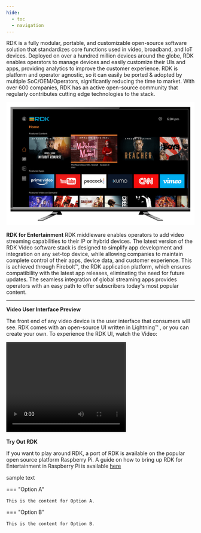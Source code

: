 ```yaml
---
hide:
  - toc
  - navigation
---
```

RDK is a fully modular, portable, and customizable open-source software solution that standardizes core functions used in video, broadband, and IoT devices. Deployed on over a hundred million devices around the globe, RDK enables operators to manage devices and easily customize their UIs and apps, providing analytics to improve the customer experience. RDK is platform and operator agnostic, so it can easily be ported & adopted by multiple SoC/OEM/Operators, significantly reducing the time to market. With over 600 companies, RDK has an active open-source community that regularly contributes cutting edge technologies to the stack.

![rdk_ux_home.png](../images/rdk_ux_home.png)


**RDK for Entertainment**
RDK middleware enables operators to add video streaming capabilities to their IP or hybrid devices. The latest version of the RDK Video software stack is designed to simplify app development and integration on any set-top device, while allowing companies to maintain complete control of their apps, device data, and customer experience. This is achieved through Firebolt™, the RDK application platform, which ensures compatibility with the latest app releases, eliminating the need for future updates. The seamless integration of global streaming apps provides operators with an easy path to offer subscribers today's most popular content.  


------------------------------------------------------------------------

**Video User Interface Preview**

The front end of any video device is the user interface that consumers will see. RDK comes with an open-source UI written in Lightning™ 
, or you can create your own. To experience the RDK UI, watch the Video:  

<video width="320" height="240" controls>
  <source src="../images/rdk-ui.mp4" type="video/mp4">
</video>


**Try Out RDK**

If you want to play around RDK, a port of RDK is available on the popular open source platform Raspberry Pi. A guide on how to bring up RDK for Entertainment in Raspberry Pi is available [here](./try-out-rdk-video.md)

sample text

=== "Option A"

    This is the content for Option A.

=== "Option B"

    This is the content for Option B.

